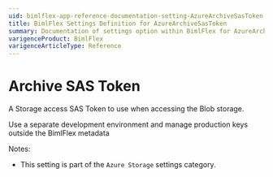 ```yaml
---
uid: bimlflex-app-reference-documentation-setting-AzureArchiveSasToken
title: BimlFlex Settings Definition for AzureArchiveSasToken
summary: Documentation of settings option within BimlFlex for AzureArchiveSasToken
varigenceProduct: BimlFlex
varigenceArticleType: Reference
---
```


# Archive SAS Token

A Storage access SAS Token to use when accessing the Blob storage.

Use a separate development environment and manage production keys outside the BimlFlex metadata

Notes:
* This setting is part of the `Azure Storage` settings category.
